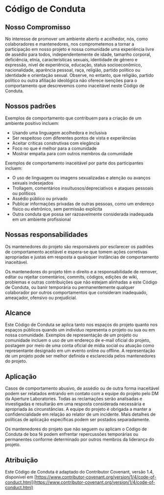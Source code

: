 # Código de Conduta

## Nosso Compromisso
No interesse de promover um ambiente aberto e acolhedor, nós, como colaboradores e mantenedores, nos comprometemos a tornar a participação em nosso projeto e nossa comunidade uma experiência livre de assédio para todos, independentemente de idade, tamanho corporal, deficiência, etnia, características sexuais, identidade de gênero e expressão, nível de experiência, educação, status socioeconômico, nacionalidade, aparência pessoal, raça, religião, partido político ou identidade e orientação sexual. Observe, no entanto, que religião, partido político ou outra afiliação ideológica não oferece isenções para o comportamento que descrevemos como inaceitável neste Código de Conduta.

## Nossos padrões
Exemplos de comportamento que contribuem para a criação de um ambiente positivo incluem:

- Usando uma linguagem acolhedora e inclusiva
- Ser respeitoso com diferentes pontos de vista e experiências
- Aceitar críticas construtivas com elegância
- Foco no que é melhor para a comunidade
- Mostrar empatia para com outros membros da comunidade

Exemplos de comportamento inaceitável por parte dos participantes incluem:

- O uso de linguagem ou imagens sexualizadas e atenção ou avanços sexuais indesejados
- Trollagem, comentários insultuosos/depreciativos e ataques pessoais ou políticos
- Assédio público ou privado
- Publicar informações privadas de outras pessoas, como um endereço físico ou eletrônico, sem permissão explícita
- Outra conduta que possa ser razoavelmente considerada inadequada em um ambiente profissional

## Nossas responsabilidades
Os mantenedores do projeto são responsáveis por esclarecer os padrões de comportamento aceitável e espera-se que tomem ações corretivas apropriadas e justas em resposta a quaisquer instâncias de comportamento inaceitável.

Os mantenedores do projeto têm o direito e a responsabilidade de remover, editar ou rejeitar comentários, commits, códigos, edições de wiki, problemas e outras contribuições que não estejam alinhadas a este Código de Conduta, ou banir temporária ou permanentemente qualquer colaborador por outros comportamentos que consideram inadequado, ameaçador, ofensivo ou prejudicial.

## Alcance
Este Código de Conduta se aplica tanto nos espaços do projeto quanto nos espaços públicos quando um indivíduo representa o projeto ou sua ou em nossa comunidade. Exemplos de representação de um projeto ou comunidade incluem o uso de um endereço de e-mail oficial do projeto, postagem por meio de uma conta oficial de mídia social ou atuação como representante designado em um evento online ou offline. A representação de um projeto pode ser melhor definida e esclarecida pelos mantenedores do projeto.

## Aplicação
Casos de comportamento abusivo, de assédio ou de outra forma inaceitável podem ser relatados entrando em contato com a equipe do projeto pelo DM da Aperture Laboratories. Todas as reclamações serão analisadas e investigadas e resultarão em uma resposta considerada necessária e apropriada às circunstâncias. A equipe do projeto é obrigada a manter a confidencialidade em relação ao relator de um incidente. Mais detalhes de políticas de aplicação específicas podem ser postados separadamente.

Os mantenedores do projeto que não seguem ou aplicam o Código de Conduta de boa fé podem enfrentar repercussões temporárias ou permanentes conforme determinado por outros membros da liderança do projeto.

## Atribuição
Este Código de Conduta é adaptado do Contributor Covenant, versão 1.4, disponível em [https://www.contributor-covenant.org/version/1/4/code-of-conduct.html](https://www.contributor-covenant.org/version/1/4/code-of-conduct.html)
